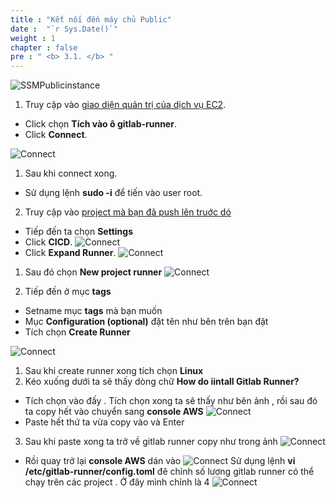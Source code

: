 ```yaml
---
title : "Kết nối đến máy chủ Public"
date :  "`r Sys.Date()`" 
weight : 1 
chapter : false
pre : " <b> 3.1. </b> "
---
```

![SSMPublicinstance](/images/arc-02.png)

1. Truy cập vào [giao diện quản trị của dịch vụ EC2](https://console.aws.amazon.com/ec2/v2/home).
  + Click chọn **Tích vào ô gitlab-runner**.
  + Click **Connect**.

![Connect](/images/3.connect/31.png)

1. Sau khi connect xong.
  + Sử dụng lệnh **sudo -i** để tiến vào user root.

2. Truy cập vào [project mà bạn đã push lên truớc dó ](https://gitlab.com/)
  + Tiếp đến ta chọn **Settings**
  + Click **CICD**.
![Connect](/images/3.connect/32.png)
  + Click **Expand Runner**.
![Connect](/images/3.connect/33.png)


1. Sau đó chọn **New project runner** 
![Connect](/images/3.connect/34.png)

2. Tiếp đến ở mục **tags**
  + Setname mục **tags** mà bạn muốn
  + Mục **Configuration (optional)** đặt tên như bên trên bạn đặt
  + Tích chọn **Create Runner**

![Connect](/images/3.connect/35.png)


1. Sau khi create runner xong tích chọn **Linux** 
2. Kéo xuống dưới ta sẽ thấy dòng chữ **How do iintall Gitlab Runner?**
  + Tích chọn vào đấy . Tích chọn xong ta sẽ thấy như bên ảnh , rồi sau đó ta copy hết vào chuyển sang **console AWS**
![Connect](/images/3.connect/37.png)
  + Paste hết thứ ta vừa copy vào và Enter
3. Sau khi paste xong ta trở về gitlab runner copy như trong ảnh
![Connect](/images/3.connect/38.png)
  + Rồi quay trở lại **console AWS** dán vào
![Connect](/images/3.connect/39.png)
Sử dụng lệnh **vi /etc/gitlab-runner/config.toml** đê chỉnh số lương gitlab runner có thể chạy trên các project . Ở đây mình chỉnh là 4
![Connect](/images/3.connect/30.png)


